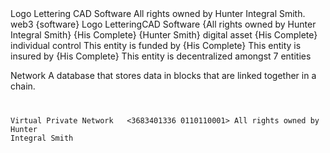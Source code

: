 <HTML>
Logo 
<triangle> 
Lettering
<H-I-S>
CAD Software 
All rights owned by Hunter Integral Smith.
web3 {software}
Logo <triangle> Lettering<H-I-S>CAD Software {All rights owned by Hunter Integral Smith} {His Complete} {Hunter Smith}
digital asset {His Complete}
<increasingly digital> 
individual control
This entity is funded by {His Complete}
This entity is insured by {His Complete}
This entity is decentralized amongst 7 entities
<Hunter Integral Smith><Hunter Smith><His Complete><His_____________><His__________><His_______>

Network 
<blockchain>
A database that stores data in blocks that are linked together in a chain.
<code>
<NFT><HTML>
 
  
 Virtual Private Network
<Application>
<decentralized
 binary>
<3683401336
 0110110001>
  All rights owned by Hunter Integral Smith

 
  
            
  


